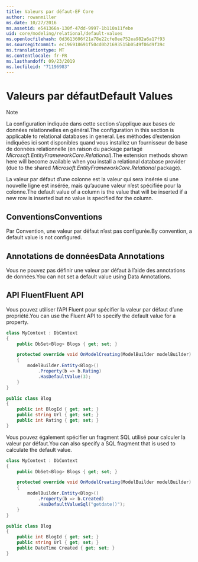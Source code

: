 ```yaml
---
title: Valeurs par défaut-EF Core
author: rowanmiller
ms.date: 10/27/2016
ms.assetid: e541366a-130f-47dd-9997-1b110a11febe
uid: core/modeling/relational/default-values
ms.openlocfilehash: 0d3613606f21a78e22cfe0ee752ea982a6a17f93
ms.sourcegitcommit: ec196918691f50cd0b21693515b0549f06d9f39c
ms.translationtype: MT
ms.contentlocale: fr-FR
ms.lasthandoff: 09/23/2019
ms.locfileid: "71196983"
---
```

# <a name="default-values"></a><span data-ttu-id="2c3e9-102">Valeurs par défaut</span><span class="sxs-lookup"><span data-stu-id="2c3e9-102">Default Values</span></span>

> [!NOTE]  
> <span data-ttu-id="2c3e9-103">La configuration indiquée dans cette section s’applique aux bases de données relationnelles en général.</span><span class="sxs-lookup"><span data-stu-id="2c3e9-103">The configuration in this section is applicable to relational databases in general.</span></span> <span data-ttu-id="2c3e9-104">Les méthodes d’extension indiquées ici sont disponibles quand vous installez un fournisseur de base de données relationnelle (en raison du package partagé *Microsoft.EntityFrameworkCore.Relational*).</span><span class="sxs-lookup"><span data-stu-id="2c3e9-104">The extension methods shown here will become available when you install a relational database provider (due to the shared *Microsoft.EntityFrameworkCore.Relational* package).</span></span>

<span data-ttu-id="2c3e9-105">La valeur par défaut d’une colonne est la valeur qui sera insérée si une nouvelle ligne est insérée, mais qu’aucune valeur n’est spécifiée pour la colonne.</span><span class="sxs-lookup"><span data-stu-id="2c3e9-105">The default value of a column is the value that will be inserted if a new row is inserted but no value is specified for the column.</span></span>

## <a name="conventions"></a><span data-ttu-id="2c3e9-106">Conventions</span><span class="sxs-lookup"><span data-stu-id="2c3e9-106">Conventions</span></span>

<span data-ttu-id="2c3e9-107">Par Convention, une valeur par défaut n’est pas configurée.</span><span class="sxs-lookup"><span data-stu-id="2c3e9-107">By convention, a default value is not configured.</span></span>

## <a name="data-annotations"></a><span data-ttu-id="2c3e9-108">Annotations de données</span><span class="sxs-lookup"><span data-stu-id="2c3e9-108">Data Annotations</span></span>

<span data-ttu-id="2c3e9-109">Vous ne pouvez pas définir une valeur par défaut à l’aide des annotations de données.</span><span class="sxs-lookup"><span data-stu-id="2c3e9-109">You can not set a default value using Data Annotations.</span></span>

## <a name="fluent-api"></a><span data-ttu-id="2c3e9-110">API Fluent</span><span class="sxs-lookup"><span data-stu-id="2c3e9-110">Fluent API</span></span>

<span data-ttu-id="2c3e9-111">Vous pouvez utiliser l’API Fluent pour spécifier la valeur par défaut d’une propriété.</span><span class="sxs-lookup"><span data-stu-id="2c3e9-111">You can use the Fluent API to specify the default value for a property.</span></span>

<!-- [!code-csharp[Main](samples/core/relational/Modeling/FluentAPI/Relational/DefaultValue.cs?highlight=9)] -->
``` csharp
class MyContext : DbContext
{
    public DbSet<Blog> Blogs { get; set; }

    protected override void OnModelCreating(ModelBuilder modelBuilder)
    {
        modelBuilder.Entity<Blog>()
            .Property(b => b.Rating)
            .HasDefaultValue(3);
    }
}

public class Blog
{
    public int BlogId { get; set; }
    public string Url { get; set; }
    public int Rating { get; set; }
}
```

<span data-ttu-id="2c3e9-112">Vous pouvez également spécifier un fragment SQL utilisé pour calculer la valeur par défaut.</span><span class="sxs-lookup"><span data-stu-id="2c3e9-112">You can also specify a SQL fragment that is used to calculate the default value.</span></span>

<!-- [!code-csharp[Main](samples/core/relational/Modeling/FluentAPI/Relational/DefaultValueSql.cs?highlight=9)] -->
``` csharp
class MyContext : DbContext
{
    public DbSet<Blog> Blogs { get; set; }

    protected override void OnModelCreating(ModelBuilder modelBuilder)
    {
        modelBuilder.Entity<Blog>()
            .Property(b => b.Created)
            .HasDefaultValueSql("getdate()");
    }
}

public class Blog
{
    public int BlogId { get; set; }
    public string Url { get; set; }
    public DateTime Created { get; set; }
}
```

